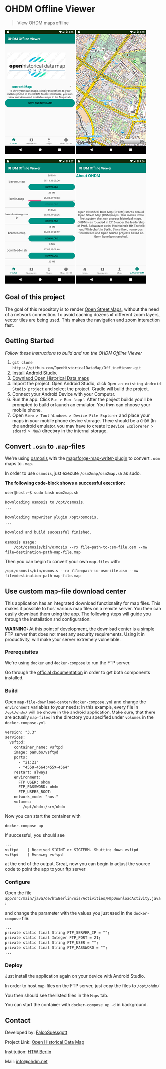 # OHDM Offline Viewer
> View OHDM maps offline
 
![HOME](screenshots/home.png)
![MAP](screenshots/map.png)

![DOWNLOAD](screenshots/download.png)
![ABOUT](screenshots/about.png)

        
## Goal of this project
The goal of this repository is to render [Open Street Maps](https://www.openstreetmap.de/), without the need of a network connection.
To avoid caching dozens of different zoom layers, vector tiles are being used. This makes the navigation and zoom interaction fast.

## Getting Started
*Follow these instructions to build and run the OHDM Offline Viewer*
1. ```git clone https://github.com/OpenHistoricalDataMap/OfflineViewer.git```
2. [Install Android Studio](https://developer.android.com/sdk/index.html).
3. [Downlaod Open Historical Data maps](http://www.ohdm.net/)
4. Import the project. Open Android Studio, click `Open an existing Android
   Studio project` and select the project. Gradle will build the project.
4. Connect your Android Device with your Computer.
5. Run the app. Click `Run > Run 'app'`. After the project builds you'll be
   prompted to build or launch an emulator. You then can choose your mobile phone. 
6. Open ```View > Tool Windows > Device File Explorer``` and place your maps in your mobile phone device storage. There should be a ```OHDM``` (In the android emulator, you may have to create it: `Device Explorerer > sdcard > New`) directory in the internal storage. 

## Convert ```.osm``` to ```.map```-files
We're using [osmosis](https://github.com/openstreetmap/osmosis) with the [mapsforge-map-writer-plugin](https://github.com/mapsforge/mapsforge/blob/master/docs/Getting-Started-Map-Writer.md)
to convert ```.osm``` maps to ```.map```.

In order to use ```osmosis```, just execute ```/osm2map/osm2map.sh``` as sudo.

**The following code-block shows a successful execution:**
```
user@host:~$ sudo bash osm2map.sh 

Downloading osmosis to /opt/osmosis.
...

Downloading mapwriter plugin /opt/osmosis.
...

Download and build successful finished.
  
osmosis usage:
    /opt/osmosis/bin/osmosis --rx file=path-to-osm-file.osm --mw file=destination-path-map-file.map

```

Then you can begin to convert your own ```map-files``` with:
```
/opt/osmosis/bin/osmosis --rx file=path-to-osm-file.osm --mw file=destination-path-map-file.map
```

## Use custom map-file download center
This application has an integrated download functionality for map files. 
This makes it possible to host various map files on a remote server. 
You then can easily download them using the app. 
The following steps will guide you through the installation and configuration:

**WARNING:** At this point of development, the download center is a simple FTP server that does not meet any security requirements.
Using it in productivity, will make your server extremely vulnerable.


### Prerequisites
We're using ```docker``` and ```docker-compose``` to run the FTP server.

Go through the [official documentation](https://docs.docker.com/install/) in order to get both components installed.

### Build 
Open ```map-file-download-center/docker-compose.yml``` and change the ```environment``` variables to your needs:
In this example, every file in `/opt/ohdm/` will be shown in the android application. Make sure, that there are actually `map-files` in the directory you specified under `volumes` in the `docker-compose.yml`.

```
version: "3.3"
services:
  vsftpd:
    container_name: vsftpd
    image: panubo/vsftpd
    ports:
      - "21:21"
      - "4559-4564:4559-4564"
    restart: always
    environment:
      FTP_USER: ohdm
      FTP_PASSWORD: ohdm
      FTP_USERS_ROOT: 
    network_mode: "host"
    volumes:
      - /opt/ohdm:/srv/ohdm

```

Now you can start the container with

```
docker-compose up
```

If successful, you should see 

```
...
vsftpd    | Received SIGINT or SIGTERM. Shutting down vsftpd
vsftpd    | Running vsftpd
``` 
at the end of the output. 
Great, now you can begin to adjust the source code to point the app to your ftp server

### Configure 
Open the file ```app/src/main/java/de/htwBerlin/ois/Activities/MapDownloadActivity.java```:

and change the parameter with the values you just used in the ```docker-compose``` file:

``` 
...
private static final String FTP_SERVER_IP = "";
private static final Integer FTP_PORT = 21;
private static final String FTP_USER = "";
private static final String FTP_PASSWORD = "";
...
```

### Deploy
Just install the application again on your device with Android Studio.

In order to host ```map```-files on the FTP server, just copy the files to ```/opt/ohdm/```

You then should see the listed files in the ```Maps``` tab.

You can start the container with ```docker-compose up -d``` in background.

## Contact
Developed by: [FalcoSuessgott](https://github.com/FalcoSuessgott)

Project Link: [Open Historical Data Map](https://github.com/OpenHistoricalDataMap)

Institution: [HTW Berlin](https://www.htw-berlin.de/)

Mail: [info@ohdm.net](info@ohdm.net)
 
